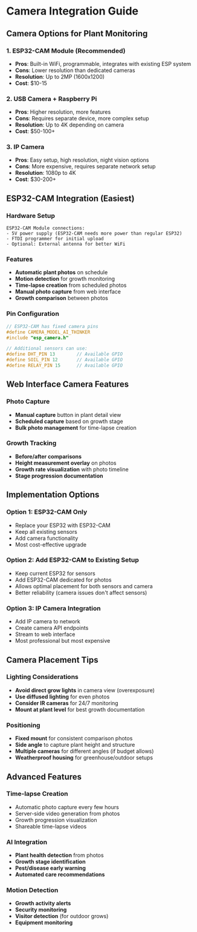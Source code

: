 # Camera Integration Guide

## Camera Options for Plant Monitoring

### 1. ESP32-CAM Module (Recommended)
- **Pros**: Built-in WiFi, programmable, integrates with existing ESP system
- **Cons**: Lower resolution than dedicated cameras
- **Resolution**: Up to 2MP (1600x1200)
- **Cost**: $10-15

### 2. USB Camera + Raspberry Pi
- **Pros**: Higher resolution, more features
- **Cons**: Requires separate device, more complex setup
- **Resolution**: Up to 4K depending on camera
- **Cost**: $50-100+

### 3. IP Camera
- **Pros**: Easy setup, high resolution, night vision options
- **Cons**: More expensive, requires separate network setup
- **Resolution**: 1080p to 4K
- **Cost**: $30-200+

## ESP32-CAM Integration (Easiest)

### Hardware Setup
```
ESP32-CAM Module connections:
- 5V power supply (ESP32-CAM needs more power than regular ESP32)
- FTDI programmer for initial upload
- Optional: External antenna for better WiFi
```

### Features
- **Automatic plant photos** on schedule
- **Motion detection** for growth monitoring
- **Time-lapse creation** from scheduled photos
- **Manual photo capture** from web interface
- **Growth comparison** between photos

### Pin Configuration
```cpp
// ESP32-CAM has fixed camera pins
#define CAMERA_MODEL_AI_THINKER
#include "esp_camera.h"

// Additional sensors can use:
#define DHT_PIN 13        // Available GPIO
#define SOIL_PIN 12       // Available GPIO
#define RELAY_PIN 15      // Available GPIO
```

## Web Interface Camera Features

### Photo Capture
- **Manual capture** button in plant detail view
- **Scheduled capture** based on growth stage
- **Bulk photo management** for time-lapse creation

### Growth Tracking
- **Before/after comparisons** 
- **Height measurement overlay** on photos
- **Growth rate visualization** with photo timeline
- **Stage progression documentation**

## Implementation Options

### Option 1: ESP32-CAM Only
- Replace your ESP32 with ESP32-CAM
- Keep all existing sensors
- Add camera functionality
- Most cost-effective upgrade

### Option 2: Add ESP32-CAM to Existing Setup
- Keep current ESP32 for sensors
- Add ESP32-CAM dedicated for photos
- Allows optimal placement for both sensors and camera
- Better reliability (camera issues don't affect sensors)

### Option 3: IP Camera Integration
- Add IP camera to network
- Create camera API endpoints
- Stream to web interface
- Most professional but most expensive

## Camera Placement Tips

### Lighting Considerations
- **Avoid direct grow lights** in camera view (overexposure)
- **Use diffused lighting** for even photos
- **Consider IR cameras** for 24/7 monitoring
- **Mount at plant level** for best growth documentation

### Positioning
- **Fixed mount** for consistent comparison photos
- **Side angle** to capture plant height and structure
- **Multiple cameras** for different angles (if budget allows)
- **Weatherproof housing** for greenhouse/outdoor setups

## Advanced Features

### Time-lapse Creation
- Automatic photo capture every few hours
- Server-side video generation from photos
- Growth progression visualization
- Shareable time-lapse videos

### AI Integration
- **Plant health detection** from photos
- **Growth stage identification**
- **Pest/disease early warning**
- **Automated care recommendations**

### Motion Detection
- **Growth activity alerts**
- **Security monitoring**
- **Visitor detection** (for outdoor grows)
- **Equipment monitoring**